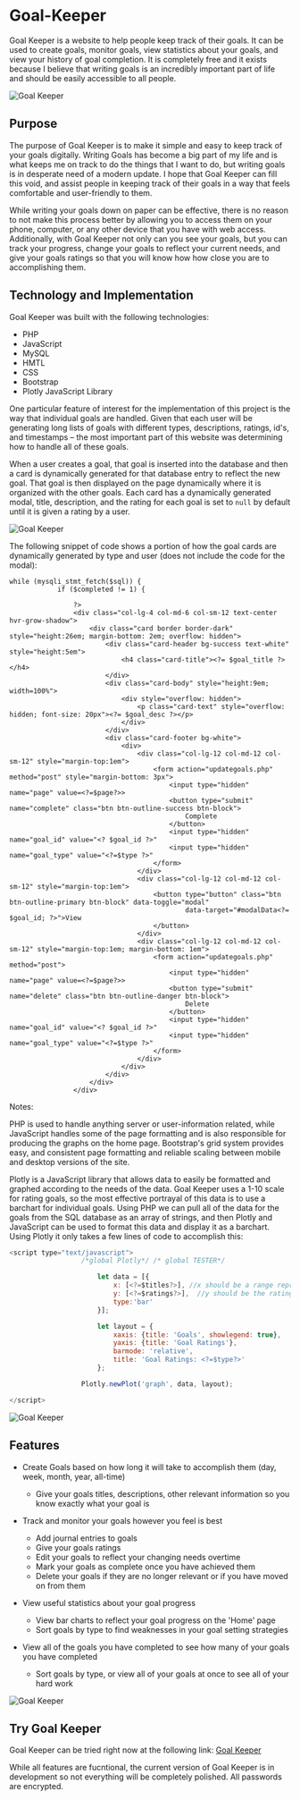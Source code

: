 # Goal-Keeper

Goal Keeper is a website to help people keep track of their goals. It can be used to create goals, monitor goals, view statistics about your goals, and view your history of goal completion. It is completely free and it exists because I believe that writing goals is an incredibly important part of life and should be easily accessible to all people.

![Goal Keeper](/gk-images/home.png)

## Purpose

The purpose of Goal Keeper is to make it simple and easy to keep track of your goals digitally. Writing Goals has become a big part of my life and is what keeps me on track to do the things that I want to do, but writing goals is in desperate need of a modern update. I hope that Goal Keeper can fill this void, and assist people in keeping track of their goals in a way that feels comfortable and user-friendly to them. 

While writing your goals down on paper can be effective, there is no reason to not make this process better by allowing you to access them on your phone, computer, or any other device that you have with web access. Additionally, with Goal Keeper not only can you see your goals, but you can track your progress, change your goals to reflect your current needs, and give your goals ratings so that you will know how how close you are to accomplishing them.

## Technology and Implementation

Goal Keeper was built with the following technologies:

* PHP
* JavaScript
* MySQL
* HMTL
* CSS
* Bootstrap
* Plotly JavaScript Library

One particular feature of interest for the implementation of this project is the way that individual goals are handled. Given that each user will be generating long lists of goals with different types, descriptions, ratings, id's, and timestamps – the most important part of this website was determining how to handle all of these goals. 

When a user creates a goal, that goal is inserted into the database and then a card is dynamically generated for that database entry to reflect the new goal. That goal is then displayed on the page dynamically where it is organized with the other goals. Each card has a dynamically generated modal, title, description, and the rating for each goal is set to `null` by default until it is given a rating by a user.

![Goal Keeper](/gk-images/example.png)


The following snippet of code shows a portion of how the goal cards are dynamically generated by type and user (does not include the code for the modal):


```PHP, HTML
while (mysqli_stmt_fetch($sql)) {
            if ($completed != 1) {

                ?>
                <div class="col-lg-4 col-md-6 col-sm-12 text-center hvr-grow-shadow">
                    <div class="card border border-dark" style="height:26em; margin-bottom: 2em; overflow: hidden">
                        <div class="card-header bg-success text-white" style="height:5em">
                            <h4 class="card-title"><?= $goal_title ?></h4>
                        </div>
                        <div class="card-body" style="height:9em; width=100%">
                            <div style="overflow: hidden">
                                <p class="card-text" style="overflow: hidden; font-size: 20px"><?= $goal_desc ?></p>
                            </div>
                        </div>
                        <div class="card-footer bg-white">
                            <div>
                                <div class="col-lg-12 col-md-12 col-sm-12" style="margin-top:1em">
                                    <form action="updategoals.php" method="post" style="margin-bottom: 3px">
                                        <input type="hidden" name="page" value=<?=$page?>>
                                        <button type="submit" name="complete" class="btn btn-outline-success btn-block">
                                            Complete
                                        </button>
                                        <input type="hidden" name="goal_id" value="<? $goal_id ?>"
                                        <input type="hidden" name="goal_type" value="<?=$type ?>"
                                    </form>
                                </div>
                                <div class="col-lg-12 col-md-12 col-sm-12" style="margin-top:1em">
                                    <button type="button" class="btn btn-outline-primary btn-block" data-toggle="modal"
                                            data-target="#modalData<?= $goal_id; ?>">View
                                    </button>
                                </div>
                                <div class="col-lg-12 col-md-12 col-sm-12" style="margin-top:1em; margin-bottom: 1em">
                                    <form action="updategoals.php" method="post">
                                        <input type="hidden" name="page" value=<?=$page?>>
                                        <button type="submit" name="delete" class="btn btn-outline-danger btn-block">
                                            Delete
                                        </button>
                                        <input type="hidden" name="goal_id" value="<? $goal_id ?>"
                                        <input type="hidden" name="goal_type" value="<?=$type ?>"
                                    </form>
                                </div>
                            </div>
                        </div>
                    </div>
                </div>
```
Notes: 

PHP is used to handle anything server or user-information related, while JavaScript handles some of the page formatting and is also responsible for producing the graphs on the home page. Bootstrap's grid system provides easy, and consistent page formatting and reliable scaling between mobile and desktop versions of the site.

Plotly is a JavaScript library that allows data to easily be formatted and graphed according to the needs of the data. Goal Keeper uses a 1-10 scale for rating goals, so the most effective portrayal of this data is to use a barchart for individual goals. Using PHP we can pull all of the data for the goals from the SQL database as an array of strings, and then Plotly and JavaScript can be used to format this data and display it as a barchart. Using Plotly it only takes a few lines of code to accomplish this:

```JavaScript
<script type="text/javascript">
                  /*global Plotly*/ /* global TESTER*/

                      let data = [{
                          x: [<?=$titles?>], //x should be a range representing the number of goals being retrieved
                          y: [<?=$ratings?>],  //y should be the ratings of the goals themselves
                          type:'bar'
                      }];

                      let layout = {
                          xaxis: {title: 'Goals', showlegend: true},
                          yaxis: {title: 'Goal Ratings'},
                          barmode: 'relative',
                          title: 'Goal Ratings: <?=$type?>'
                      };

                  Plotly.newPlot('graph', data, layout);

</script>
```
![Goal Keeper](/gk-images/stats.png)

## Features

* Create Goals based on how long it will take to accomplish them (day, week, month, year, all-time)
  * Give your goals titles, descriptions, other relevant information so you know exactly what your goal is
  

* Track and monitor your goals however you feel is best
  * Add journal entries to goals
  * Give your goals ratings
  * Edit your goals to reflect your changing needs overtime
  * Mark your goals as complete once you have achieved them
  * Delete your goals if they are no longer relevant or if you have moved on from them
  

* View useful statistics about your goal progress
  * View bar charts to reflect your goal progress on the 'Home' page
  * Sort goals by type to find weaknesses in your goal setting strategies
  

* View all of the goals you have completed to see how many of your goals you have completed
  * Sort goals by type, or view all of your goals at once to see all of your hard work

![Goal Keeper](/gk-images/completed.png)

## Try Goal Keeper

Goal Keeper can be tried right now at the following link: [Goal Keeper](http://robbymoseley.com/gk/signin.php)

While all features are fucntional, the current version of Goal Keeper is in development so not everything will be completely polished. All passwords are encrypted.

